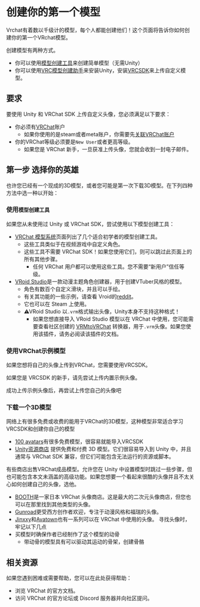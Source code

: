 # 创建你的第一个模型
Vrchat有着数以千级计的模型，每个人都能创建他们！这个页面将告诉你如何创建你的第一个VRchat模型。

创建模型有两种方式。

- 你可以使用[模型创建工具](https://hello.vrchat.com/avatar-systems)来创建简单模型（无需Unity）
- 你可以使用[VRC模型创建助手](https://vcc.docs.vrchat.com/)来安装Unity，安装[VRCSDK](https://creators.vrchat.com/sdk/)来上传自定义模型。

## 要求
要使用 Unity 和 VRChat SDK 上传自定义头像，您必须满足以下要求：
- 你必须有[VRChat](https://vrchat.com/)账户
    - 如果你使用的是steam或者meta账户，你需要先[关联VRChat账户](https://help.vrchat.com/hc/en-us/articles/360062659053-I-want-to-turn-my-platform-account-through-Steam-Meta-Pico-or-Viveport-into-a-VRChat-account)
- 你的VRChat等级必须要是`New User`或者更高等级。
    - 如果您是 VRChat 新手，一旦获准上传头像，您就会收到一封电子邮件。
## 第一步 选择你的英雄
也许您已经有一个现成的3D模型，或者您可能是第一次下载3D模型。在下列四种方法中选一种以开始：

### 使用`模型创建工具`
如果您从未使用过 Unity 或 VRChat SDK，尝试使用以下模型创建工具：
- [VRChat 模型系统](https://hello.vrchat.com/avatar-systems)页面列出了几个适合初学者的模型创建工具。
    - 这些工具类似于在视频游戏中自定义角色。
    - 这些工具不需要 VRChat SDK！如果您使用它们，则可以跳过此页面上的所有其他步骤。
        - 任何 VRChat 用户都可以使用这些工具。您不需要“新用户”信任等级。
- [VRoid Studio](https://vroid.com/cn/studio)是一款动漫主题角色创建器，用于创建VTuber风格的模型。
    - 角色有数百个自定义滑块，并且可以手绘。
    - 有关其功能的一些示例，请查看 Vroid的[reddit](https://www.reddit.com/r/VRoid/)。
    - 它也可以在 Steam 上使用。
    - ⚠VRoid Studio 以`.vrm`格式输出头像，Unity本身不支持这种格式！
        - 如果您想直接导入 VRoid Studio 模型以在 VRChat 中使用，您可能需要查看社区创建的 [VRMtoVRChat](https://github.com/esperecyan/VRMConverterForVRChat) 转换器，用于`.vrm`头像。如果您使用该插件，请务必阅读该插件的文档。
### 使用VRChat示例模型
如果您想将自己的头像上传到VRChat，您需要使用VRCSDK。

如果您是 VRCSDK 的新手，请先尝试上传内置示例头像。

成功上传示例头像后，再尝试上传您自己的头像吧
### 下载一个3D模型
网络上有很多免费或收费的能用于VRChat的3D模型，这种模型非常适合学习VRCSDK和创建你自己的模型
- [100 avatars](https://github.com/PolygonalMind/100Avatars)有很多免费模型，很容易就能导入VRCSDK
- [Unity资源商店](https://assetstore.unity.com/) 提供免费和付费 3D 模型。它们很容易导入到 Unity 中，并且通常与 VRChat SDK 兼容，但它们可能包含无法运行的资源或脚本。

有些商店出售VRChat成品模型。允许您在 Unity 中设置模型时跳过一些步骤，但也可能包含本文未涵盖的高级功能。如果您想要一个看起来很酷的头像并且不太关心如何创建自己的头像，选他。
- [BOOTH](https://booth.pm/en/items?tags%5B%5D=VRChat)是一家日本 VRChat 头像商店。这是最大的二次元头像商店，但您也可以在那里找到其他类型的头像。
- [Gunroad](https://gumroad.com/discover)更受西方创作者欢迎，专注于动漫风格和福瑞的头像。
- [Jinxxy](https://jinxxy.com/)和[Avatown](https://goavatown.com/)也有一系列可以在 VRChat 中使用的头像。
寻找头像时，牢记以下几点
- 买模型时确保作者已经制作了这个模型的动骨
    - 带动骨的模型具有可以驱动其运动的骨架，创建骨骼
## 相关资源
如果您遇到困难或需要帮助，您可以在此处获得帮助：
- 浏览 VRChat 的官方文档。
- 访问 VRChat 的官方论坛或 Discord 服务器并向社区提问。